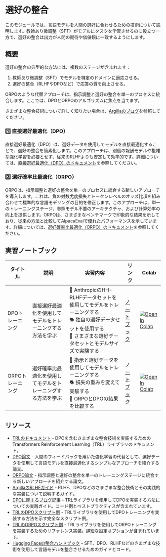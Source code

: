 # 選好の整合

このモジュールでは、言語モデルを人間の選好に合わせるための技術について説明します。教師あり微調整（SFT）がモデルにタスクを学習させるのに役立つ一方で、選好の整合は出力が人間の期待や価値観に一致するようにします。

## 概要

選好の整合の典型的な方法には、複数のステージが含まれます：
1. 教師あり微調整（SFT）でモデルを特定のドメインに適応させる。
2. 選好の整合（RLHFやDPOなど）で応答の質を向上させる。

ORPOのような代替アプローチは、指示調整と選好の整合を単一のプロセスに統合します。ここでは、DPOとORPOのアルゴリズムに焦点を当てます。

さまざまな整合技術について詳しく知りたい場合は、[Argillaのブログ](https://argilla.io/blog/mantisnlp-rlhf-part-8)を参照してください。

### 1️⃣ 直接選好最適化（DPO）

直接選好最適化（DPO）は、選好データを使用してモデルを直接最適化することで、選好の整合を簡素化します。このアプローチは、別個の報酬モデルや複雑な強化学習を必要とせず、従来のRLHFよりも安定して効率的です。詳細については、[直接選好最適化（DPO）のドキュメント](./dpo.md)を参照してください。

### 2️⃣ 選好確率比最適化（ORPO）

ORPOは、指示調整と選好の整合を単一のプロセスに統合する新しいアプローチを導入します。これは、負の対数尤度損失とトークンレベルのオッズ比項を組み合わせて標準的な言語モデリングの目的を修正します。このアプローチは、単一のトレーニングステージ、参照モデル不要のアーキテクチャ、および計算効率の向上を提供します。ORPOは、さまざまなベンチマークで印象的な結果を示しており、従来の方法と比較してAlpacaEvalで優れたパフォーマンスを示しています。詳細については、[選好確率比最適化（ORPO）のドキュメント](./orpo.md)を参照してください。

## 実習ノートブック

| タイトル | 説明 | 実習内容 | リンク | Colab |
|-------|-------------|----------|------|-------|
| DPOトレーニング | 直接選好最適化を使用してモデルをトレーニングする方法を学ぶ | 🐢 AnthropicのHH-RLHFデータセットを使用してモデルをトレーニングする<br>🐕 独自の選好データセットを使用する<br>🦁 さまざまな選好データセットとモデルサイズで実験する | [ノートブック](./notebooks/dpo_finetuning_example.ipynb) | <a target="_blank" href="https://colab.research.google.com/github/huggingface/smol-course/blob/main/2_preference_alignment/notebooks/dpo_finetuning_example.ipynb"><img src="https://colab.research.google.com/assets/colab-badge.svg" alt="Open In Colab"/></a> |
| ORPOトレーニング | 選好確率比最適化を使用してモデルをトレーニングする方法を学ぶ | 🐢 指示と選好データを使用してモデルをトレーニングする<br>🐕 損失の重みを変えて実験する<br>🦁 ORPOとDPOの結果を比較する | [ノートブック](./notebooks/orpo_finetuning_example.ipynb) | <a target="_blank" href="https://colab.research.google.com/github/huggingface/smol-course/blob/main/2_preference_alignment/notebooks/orpo_finetuning_example.ipynb"><img src="https://colab.research.google.com/assets/colab-badge.svg" alt="Open In Colab"/></a> |

## リソース

- [TRLのドキュメント](https://huggingface.co/docs/trl/index) - DPOを含むさまざまな整合技術を実装するためのTransformers Reinforcement Learning（TRL）ライブラリのドキュメント。
- [DPO論文](https://arxiv.org/abs/2305.18290) - 人間のフィードバックを用いた強化学習の代替として、選好データを使用して言語モデルを直接最適化するシンプルなアプローチを紹介する論文。
- [ORPO論文](https://arxiv.org/abs/2403.07691) - 指示調整と選好の整合を単一のトレーニングステージに統合する新しいアプローチを紹介する論文。
- [ArgillaのRLHFガイド](https://argilla.io/blog/mantisnlp-rlhf-part-8/) - RLHF、DPOなどのさまざまな整合技術とその実践的な実装について説明するガイド。
- [DPOに関するブログ記事](https://huggingface.co/blog/dpo-trl) - TRLライブラリを使用してDPOを実装する方法についての実践ガイド。コード例とベストプラクティスが含まれています。
- [TRLのDPOスクリプト例](https://github.com/huggingface/trl/blob/main/examples/scripts/dpo.py) - TRLライブラリを使用してDPOトレーニングを実装する方法を示す完全なスクリプト例。
- [TRLのORPOスクリプト例](https://github.com/huggingface/trl/blob/main/examples/scripts/orpo.py) - TRLライブラリを使用してORPOトレーニングを実装するためのリファレンス実装。詳細な設定オプションが含まれています。
- [Hugging Faceの整合ハンドブック](https://github.com/huggingface/alignment-handbook) - SFT、DPO、RLHFなどのさまざまな技術を使用して言語モデルを整合させるためのガイドとコード。
